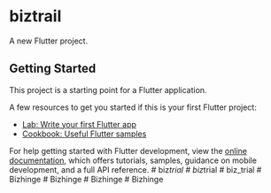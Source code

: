 # biztrail

A new Flutter project.

## Getting Started

This project is a starting point for a Flutter application.

A few resources to get you started if this is your first Flutter project:

- [Lab: Write your first Flutter app](https://docs.flutter.dev/get-started/codelab)
- [Cookbook: Useful Flutter samples](https://docs.flutter.dev/cookbook)

For help getting started with Flutter development, view the
[online documentation](https://docs.flutter.dev/), which offers tutorials,
samples, guidance on mobile development, and a full API reference.
#   b i z _ t r i a l  
 #   b i z _ t r i a l  
 #   b i z _ t r i a l  
 #   B i z h i n g e  
 #   B i z h i n g e  
 #   B i z h i n g e  
 #   B i z h i n g e  
 
